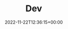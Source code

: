 ---
weight: 201
title: "Dev"
description: "Resorces!"
icon: api
date: 2022-11-22T12:36:15+00:00
lastmod: 2022-11-22T12:36:15+00:00
draft: false
images: []
---
